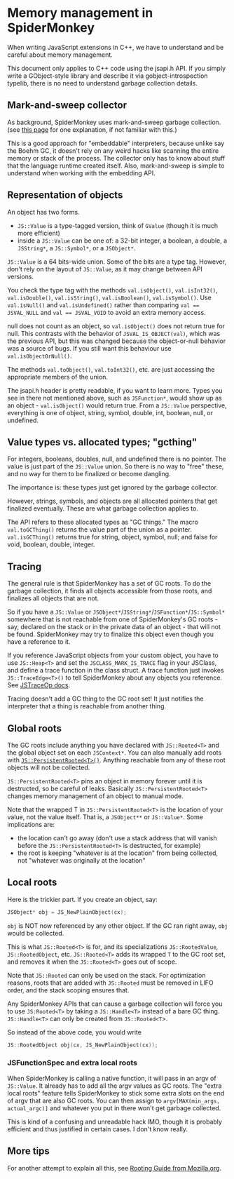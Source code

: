 # Memory management in SpiderMonkey

When writing JavaScript extensions in C++, we have to understand and be careful about memory management.

This document only applies to C++ code using the jsapi.h API. If you simply write a GObject-style library and describe it via gobject-introspection typelib, there is no need to understand garbage collection details.

## Mark-and-sweep collector

As background, SpiderMonkey uses mark-and-sweep garbage collection. (see [this page][1] for one explanation, if not familiar with this.)

This is a good approach for "embeddable" interpreters, because unlike say the Boehm GC, it doesn't rely on any weird hacks like scanning the entire memory or stack of the process. The collector only has to know about stuff that the language runtime created itself. Also, mark-and-sweep is simple to understand when working with the embedding API.

## Representation of objects

An object has two forms.
* `JS::Value` is a type-tagged version, think of `GValue` (though it is much more efficient)
* inside a `JS::Value` can be one of: a 32-bit integer, a boolean, a double, a `JSString*`, a `JS::Symbol*`, or a `JSObject*`.

`JS::Value` is a 64 bits-wide union. Some of the bits are a type tag. However, don't rely on the layout of `JS::Value`, as it may change between API versions.

You check the type tag with the methods `val.isObject()`, `val.isInt32()`, `val.isDouble()`, `val.isString()`, `val.isBoolean()`, `val.isSymbol()`.
Use `val.isNull()` and `val.isUndefined()` rather than comparing `val == JSVAL_NULL` and `val == JSVAL_VOID` to avoid an extra memory access.

null does not count as an object, so `val.isObject()` does not return true for null. This contrasts with the behavior of `JSVAL_IS_OBJECT(val)`, which was the previous API, but this was changed because the object-or-null behavior was a source of bugs. If you still want this behaviour use `val.isObjectOrNull()`.

The methods `val.toObject()`, `val.toInt32()`, etc. are just accessing the appropriate members of the union.

The jsapi.h header is pretty readable, if you want to learn more. Types you see in there not mentioned above, such as `JSFunction*`, would show up as an object - `val.isObject()` would return true.
From a `JS::Value` perspective, everything is one of object, string, symbol, double, int, boolean, null, or undefined.

## Value types vs. allocated types; "gcthing"

For integers, booleans, doubles, null, and undefined there is no pointer. The value is just part of the `JS::Value` union. So there is no way to "free" these, and no way for them to be finalized or become dangling.

The importance is: these types just get ignored by the garbage collector.

However, strings, symbols, and objects are all allocated pointers that get finalized eventually.
These are what garbage collection applies to.

The API refers to these allocated types as "GC things."
The macro `val.toGCThing()` returns the value part of the union as a pointer.
`val.isGCThing()` returns true for string, object, symbol, null; and false for void, boolean, double, integer.

## Tracing

The general rule is that SpiderMonkey has a set of GC roots. To do the garbage collection, it finds all objects accessible from those roots, and finalizes all objects that are not.

So if you have a `JS::Value` or `JSObject*`/`JSString*`/`JSFunction*`/`JS::Symbol*` somewhere that is not reachable from one of SpiderMonkey's GC roots - say, declared on the stack or in the private data of an object - that will not be found.
SpiderMonkey may try to finalize this object even though you have a reference to it.

If you reference JavaScript objects from your custom object, you have to use `JS::Heap<T>` and set the `JSCLASS_MARK_IS_TRACE` flag in your JSClass, and define a trace function in the class struct. A trace function just invokes `JS::TraceEdge<T>()` to tell SpiderMonkey about any objects you reference. See [JSTraceOp docs][2].

Tracing doesn't add a GC thing to the GC root set!
It just notifies the interpreter that a thing is reachable from another thing.

## Global roots

The GC roots include anything you have declared with `JS::Rooted<T>` and the global object set on each `JSContext*`.
You can also manually add roots with [`JS::PersistentRooted<T>()`][3]. Anything reachable from any of these root objects will not be collected.

`JS::PersistentRooted<T>` pins an object in memory forever until it is destructed, so be careful of leaks. Basically `JS::PersistentRooted<T>` changes memory management of an object to manual mode.

Note that the wrapped T in `JS::PersistentRooted<T>` is the location of your value, not the value itself. That is, a `JSObject**` or `JS::Value*`. Some implications are:
* the location can't go away (don't use a stack address that will vanish before the `JS::PersistentRooted<T>` is destructed, for example)
* the root is keeping "whatever is at the location" from being collected, not "whatever was originally at the location"

## Local roots

Here is the trickier part. If you create an object, say:

```c++
JSObject* obj = JS_NewPlainObject(cx);
```

`obj` is NOT now referenced by any other object. If the GC ran right away, `obj` would be collected.

This is what `JS::Rooted<T>` is for, and its specializations `JS::RootedValue`, `JS::RootedObject`, etc. `JS::Rooted<T>` adds its wrapped `T` to the GC root set, and removes it when the `JS::Rooted<T>` goes out of scope.

Note that `JS::Rooted` can only be used on the stack.
For optimization reasons, roots that are added with `JS::Rooted` must be removed in LIFO order, and the stack scoping ensures that.

Any SpiderMonkey APIs that can cause a garbage collection will force you to use `JS:Rooted<T>` by taking a `JS::Handle<T>` instead of a bare GC thing. `JS::Handle<T>` can only be created from `JS::Rooted<T`>.

So instead of the above code, you would write

```c++
JS::RootedObject obj(cx, JS_NewPlainObject(cx));
```

### JSFunctionSpec and extra local roots

When SpiderMonkey is calling a native function, it will pass in an argv of `JS::Value`. It already has to add all the argv values as GC roots. The "extra local roots" feature tells SpiderMonkey to stick some extra slots on the end of argv that are also GC roots. You can then assign to `argv[MAX(min_args, actual_argc)]` and whatever you put in there won't get garbage collected.

This is kind of a confusing and unreadable hack IMO, though it is probably efficient and thus justified in certain cases. I don't know really.

## More tips

For another attempt to explain all this, see [Rooting Guide from Mozilla.org][4].

[1]: http://www.brpreiss.com/books/opus5/html/page424.html
[2]: http://developer.mozilla.org/en/docs/JSTraceOp
[3]: https://developer.mozilla.org/en-US/docs/Mozilla/Projects/SpiderMonkey/JSAPI_reference/JS::PersistentRooted
[4]: https://developer.mozilla.org/en-US/docs/Mozilla/Projects/SpiderMonkey/GC_Rooting_Guide "GC"
